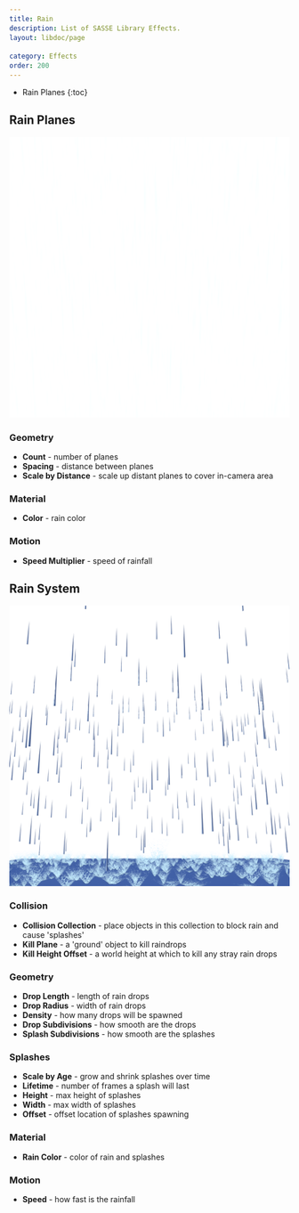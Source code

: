 ```yaml
---
title: Rain
description: List of SASSE Library Effects.
layout: libdoc/page

category: Effects
order: 200
---
```

- Rain Planes
{:toc}

## Rain Planes
![Rain Plane](/assets/Effects/Rain/Rain_Plane_Preview.png)
### Geometry
- **Count** - number of planes
- **Spacing** - distance between planes
- **Scale by Distance** - scale up distant planes to cover in-camera area

### Material
- **Color** - rain color

### Motion
- **Speed Multiplier** - speed of rainfall

## Rain System
![Rain System](/assets/Effects/Rain/Rain_Splashes_Preview.png)
### Collision
- **Collision Collection** - place objects in this collection to block rain and cause 'splashes'
- **Kill Plane** - a 'ground' object to kill raindrops
- **Kill Height Offset** - a world height at which to kill any stray rain drops

### Geometry
- **Drop Length** - length of rain drops
- **Drop Radius** - width of rain drops
- **Density** - how many drops will be spawned
- **Drop Subdivisions** - how smooth are the drops
- **Splash Subdivisions** - how smooth are the splashes

### Splashes
- **Scale by Age** - grow and shrink splashes over time
- **Lifetime** - number of frames a splash will last
- **Height** - max height of splashes
- **Width** - max width of splashes
- **Offset** - offset location of splashes spawning

### Material
- **Rain Color** - color of rain and splashes

### Motion
- **Speed** - how fast is the rainfall
